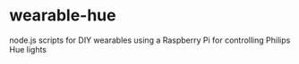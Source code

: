 # wearable-hue
node.js scripts for DIY wearables using a Raspberry Pi for controlling Philips Hue lights
